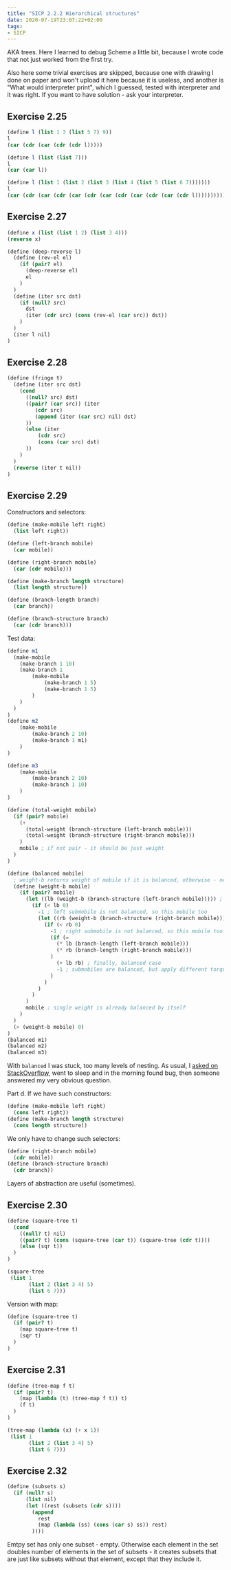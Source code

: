 ```yaml
---
title: "SICP 2.2.2 Hierarchical structures"
date: 2020-07-19T23:07:22+02:00
tags:
- SICP
---
```


AKA trees. Here I learned to debug Scheme a little bit, because I wrote code that not just worked from the first try.

Also here some trivial exercises are skipped, because one with drawing I done on paper and won't upload it here because it is useless, and another is "What would interpreter print", which I guessed, tested with interpreter and it was right. If you want to have solution - ask your interpreter.

<!--more-->

## Exercise 2.25

```scheme
(define l (list 1 3 (list 5 7) 9))
l
(car (cdr (car (cdr (cdr l)))))

(define l (list (list 7)))
l
(car (car l))

(define l (list 1 (list 2 (list 3 (list 4 (list 5 (list 6 7)))))))
l
(car (cdr (car (cdr (car (cdr (car (cdr (car (cdr (car (cdr l))))))))))))
```

## Exercise 2.27

```scheme
(define x (list (list 1 2) (list 3 4)))
(reverse x)

(define (deep-reverse l)
  (define (rev-el el)
    (if (pair? el)
      (deep-reverse el)
      el
    )
  )
  (define (iter src dst)
    (if (null? src)
      dst
      (iter (cdr src) (cons (rev-el (car src)) dst))
    )
  )
  (iter l nil)
)
```

## Exercise 2.28

```scheme
(define (fringe t)
  (define (iter src dst)
    (cond
      ((null? src) dst)
      ((pair? (car src)) (iter
         (cdr src)
         (append (iter (car src) nil) dst)
      ))
      (else (iter
          (cdr src)
          (cons (car src) dst)
      ))
    )
  )
  (reverse (iter t nil))
)
```

## Exercise 2.29

Constructors and selectors:
```scheme
(define (make-mobile left right)
  (list left right))

(define (left-branch mobile)
  (car mobile))

(define (right-branch mobile)
  (car (cdr mobile)))

(define (make-branch length structure)
  (list length structure))

(define (branch-length branch)
  (car branch))

(define (branch-structure branch)
  (car (cdr branch)))
```

Test data:
```scheme
(define m1 
  (make-mobile 
    (make-branch 1 10)
    (make-branch 1 
        (make-mobile 
            (make-branch 1 5)
            (make-branch 1 5)
        )
    )
  )
)
(define m2 
    (make-mobile
        (make-branch 2 10)
        (make-branch 1 m1)
    )
)

(define m3
    (make-mobile
        (make-branch 2 10)
        (make-branch 1 10)
    )
)
```

```scheme
(define (total-weight mobile) 
  (if (pair? mobile)
    (+
      (total-weight (branch-structure (left-branch mobile)))
      (total-weight (branch-structure (right-branch mobile)))
    )
    mobile ; if not pair - it should be just weight
  )
)

(define (balanced mobile)
  ; weight-b returns weight of mobile if it is balanced, otherwise - negative value
  (define (weight-b mobile)
    (if (pair? mobile)
      (let ((lb (weight-b (branch-structure (left-branch mobile))))) ; compute left balance
        (if (< lb 0)
          -1 ; left submobile is not balanced, so this mobile too
          (let ((rb (weight-b (branch-structure (right-branch mobile))))) ; compute right balance
            (if (< rb 0)
              -1 ; right submobile is not balanced, so this mobile too
              (if (=
                (* lb (branch-length (left-branch mobile)))
                (* rb (branch-length (right-branch mobile)))
              )
                (+ lb rb) ; finally, balanced case
                -1 ; submobiles are balanced, but apply different torques in this
              )
            )
          )
        )
      )
      mobile ; single weight is already balanced by itself
    )
  )
  (> (weight-b mobile) 0)
)
(balanced m1)
(balanced m2)
(balanced m3)
```

With `balanced` I was stuck, too many levels of nesting. As usual, I [asked on StackOverflow](https://stackoverflow.com/questions/62962576/how-to-find-where-scheme-calls-integer-less), went to sleep and in the morning found bug, then someone answered my very obvious question.

Part d. If we have such constructors:
```scheme
(define (make-mobile left right)
  (cons left right))
(define (make-branch length structure)
  (cons length structure))
```

We only have to change such selectors:
```scheme
(define (right-branch mobile)
  (cdr mobile))
(define (branch-structure branch)
  (cdr branch))
```

Layers of abstraction are useful (sometimes).


## Exercise 2.30

```scheme
(define (square-tree t) 
  (cond 
    ((null? t) nil)
    ((pair? t) (cons (square-tree (car t)) (square-tree (cdr t))))
    (else (sqr t))
  )
)

(square-tree
 (list 1
       (list 2 (list 3 4) 5)
       (list 6 7)))
```

Version with map:
```scheme
(define (square-tree t) 
  (if (pair? t)
    (map square-tree t)
    (sqr t)
  )
)
```

## Exercise 2.31
```scheme
(define (tree-map f t) 
  (if (pair? t)
    (map (lambda (t) (tree-map f t)) t)
    (f t)
  )
)

(tree-map (lambda (x) (+ x 1))
 (list 1
       (list 2 (list 3 4) 5)
       (list 6 7)))
```


## Exercise 2.32

```scheme
(define (subsets s)
  (if (null? s)
      (list nil)
      (let ((rest (subsets (cdr s))))
        (append
          rest
          (map (lambda (ss) (cons (car s) ss)) rest)
        ))))
```

Emtpy set has only one subset - empty. Otherwise each element in the set doubles number of elements in the set of subsets - it creates subsets that are just like subsets without that element, except that they include it.

